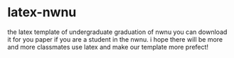 # latex-nwnu
the latex template of undergraduate graduation of nwnu
you can download it for you paper if you are a student in the nwnu.
i hope there will be more and more classmates use latex and make our template more prefect!
